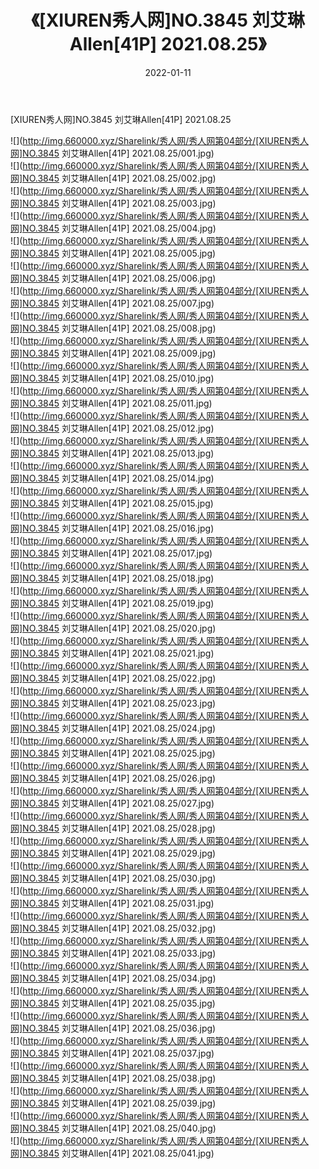 ﻿---
layout: post
title:  《[XIUREN秀人网]NO.3845 刘艾琳Allen[41P] 2021.08.25》
date:   2022-01-11
img: http://img.660000.xyz/Sharelink/秀人网/秀人网第04部分/[XIUREN秀人网]NO.3845 刘艾琳Allen[41P] 2021.08.25/000.jpg
categories: [美女, 清纯, 唯美]
---

[XIUREN秀人网]NO.3845 刘艾琳Allen[41P] 2021.08.25

 ![](http://img.660000.xyz/Sharelink/秀人网/秀人网第04部分/[XIUREN秀人网]NO.3845 刘艾琳Allen[41P] 2021.08.25/001.jpg) <br>![](http://img.660000.xyz/Sharelink/秀人网/秀人网第04部分/[XIUREN秀人网]NO.3845 刘艾琳Allen[41P] 2021.08.25/002.jpg) <br>![](http://img.660000.xyz/Sharelink/秀人网/秀人网第04部分/[XIUREN秀人网]NO.3845 刘艾琳Allen[41P] 2021.08.25/003.jpg) <br>![](http://img.660000.xyz/Sharelink/秀人网/秀人网第04部分/[XIUREN秀人网]NO.3845 刘艾琳Allen[41P] 2021.08.25/004.jpg) <br>![](http://img.660000.xyz/Sharelink/秀人网/秀人网第04部分/[XIUREN秀人网]NO.3845 刘艾琳Allen[41P] 2021.08.25/005.jpg) <br>![](http://img.660000.xyz/Sharelink/秀人网/秀人网第04部分/[XIUREN秀人网]NO.3845 刘艾琳Allen[41P] 2021.08.25/006.jpg) <br>![](http://img.660000.xyz/Sharelink/秀人网/秀人网第04部分/[XIUREN秀人网]NO.3845 刘艾琳Allen[41P] 2021.08.25/007.jpg) <br>![](http://img.660000.xyz/Sharelink/秀人网/秀人网第04部分/[XIUREN秀人网]NO.3845 刘艾琳Allen[41P] 2021.08.25/008.jpg) <br>![](http://img.660000.xyz/Sharelink/秀人网/秀人网第04部分/[XIUREN秀人网]NO.3845 刘艾琳Allen[41P] 2021.08.25/009.jpg) <br>![](http://img.660000.xyz/Sharelink/秀人网/秀人网第04部分/[XIUREN秀人网]NO.3845 刘艾琳Allen[41P] 2021.08.25/010.jpg) <br>![](http://img.660000.xyz/Sharelink/秀人网/秀人网第04部分/[XIUREN秀人网]NO.3845 刘艾琳Allen[41P] 2021.08.25/011.jpg) <br>![](http://img.660000.xyz/Sharelink/秀人网/秀人网第04部分/[XIUREN秀人网]NO.3845 刘艾琳Allen[41P] 2021.08.25/012.jpg) <br>![](http://img.660000.xyz/Sharelink/秀人网/秀人网第04部分/[XIUREN秀人网]NO.3845 刘艾琳Allen[41P] 2021.08.25/013.jpg) <br>![](http://img.660000.xyz/Sharelink/秀人网/秀人网第04部分/[XIUREN秀人网]NO.3845 刘艾琳Allen[41P] 2021.08.25/014.jpg) <br>![](http://img.660000.xyz/Sharelink/秀人网/秀人网第04部分/[XIUREN秀人网]NO.3845 刘艾琳Allen[41P] 2021.08.25/015.jpg) <br>![](http://img.660000.xyz/Sharelink/秀人网/秀人网第04部分/[XIUREN秀人网]NO.3845 刘艾琳Allen[41P] 2021.08.25/016.jpg) <br>![](http://img.660000.xyz/Sharelink/秀人网/秀人网第04部分/[XIUREN秀人网]NO.3845 刘艾琳Allen[41P] 2021.08.25/017.jpg) <br>![](http://img.660000.xyz/Sharelink/秀人网/秀人网第04部分/[XIUREN秀人网]NO.3845 刘艾琳Allen[41P] 2021.08.25/018.jpg) <br>![](http://img.660000.xyz/Sharelink/秀人网/秀人网第04部分/[XIUREN秀人网]NO.3845 刘艾琳Allen[41P] 2021.08.25/019.jpg) <br>![](http://img.660000.xyz/Sharelink/秀人网/秀人网第04部分/[XIUREN秀人网]NO.3845 刘艾琳Allen[41P] 2021.08.25/020.jpg) <br>![](http://img.660000.xyz/Sharelink/秀人网/秀人网第04部分/[XIUREN秀人网]NO.3845 刘艾琳Allen[41P] 2021.08.25/021.jpg) <br>![](http://img.660000.xyz/Sharelink/秀人网/秀人网第04部分/[XIUREN秀人网]NO.3845 刘艾琳Allen[41P] 2021.08.25/022.jpg) <br>![](http://img.660000.xyz/Sharelink/秀人网/秀人网第04部分/[XIUREN秀人网]NO.3845 刘艾琳Allen[41P] 2021.08.25/023.jpg) <br>![](http://img.660000.xyz/Sharelink/秀人网/秀人网第04部分/[XIUREN秀人网]NO.3845 刘艾琳Allen[41P] 2021.08.25/024.jpg) <br>![](http://img.660000.xyz/Sharelink/秀人网/秀人网第04部分/[XIUREN秀人网]NO.3845 刘艾琳Allen[41P] 2021.08.25/025.jpg) <br>![](http://img.660000.xyz/Sharelink/秀人网/秀人网第04部分/[XIUREN秀人网]NO.3845 刘艾琳Allen[41P] 2021.08.25/026.jpg) <br>![](http://img.660000.xyz/Sharelink/秀人网/秀人网第04部分/[XIUREN秀人网]NO.3845 刘艾琳Allen[41P] 2021.08.25/027.jpg) <br>![](http://img.660000.xyz/Sharelink/秀人网/秀人网第04部分/[XIUREN秀人网]NO.3845 刘艾琳Allen[41P] 2021.08.25/028.jpg) <br>![](http://img.660000.xyz/Sharelink/秀人网/秀人网第04部分/[XIUREN秀人网]NO.3845 刘艾琳Allen[41P] 2021.08.25/029.jpg) <br>![](http://img.660000.xyz/Sharelink/秀人网/秀人网第04部分/[XIUREN秀人网]NO.3845 刘艾琳Allen[41P] 2021.08.25/030.jpg) <br>![](http://img.660000.xyz/Sharelink/秀人网/秀人网第04部分/[XIUREN秀人网]NO.3845 刘艾琳Allen[41P] 2021.08.25/031.jpg) <br>![](http://img.660000.xyz/Sharelink/秀人网/秀人网第04部分/[XIUREN秀人网]NO.3845 刘艾琳Allen[41P] 2021.08.25/032.jpg) <br>![](http://img.660000.xyz/Sharelink/秀人网/秀人网第04部分/[XIUREN秀人网]NO.3845 刘艾琳Allen[41P] 2021.08.25/033.jpg) <br>![](http://img.660000.xyz/Sharelink/秀人网/秀人网第04部分/[XIUREN秀人网]NO.3845 刘艾琳Allen[41P] 2021.08.25/034.jpg) <br>![](http://img.660000.xyz/Sharelink/秀人网/秀人网第04部分/[XIUREN秀人网]NO.3845 刘艾琳Allen[41P] 2021.08.25/035.jpg) <br>![](http://img.660000.xyz/Sharelink/秀人网/秀人网第04部分/[XIUREN秀人网]NO.3845 刘艾琳Allen[41P] 2021.08.25/036.jpg) <br>![](http://img.660000.xyz/Sharelink/秀人网/秀人网第04部分/[XIUREN秀人网]NO.3845 刘艾琳Allen[41P] 2021.08.25/037.jpg) <br>![](http://img.660000.xyz/Sharelink/秀人网/秀人网第04部分/[XIUREN秀人网]NO.3845 刘艾琳Allen[41P] 2021.08.25/038.jpg) <br>![](http://img.660000.xyz/Sharelink/秀人网/秀人网第04部分/[XIUREN秀人网]NO.3845 刘艾琳Allen[41P] 2021.08.25/039.jpg) <br>![](http://img.660000.xyz/Sharelink/秀人网/秀人网第04部分/[XIUREN秀人网]NO.3845 刘艾琳Allen[41P] 2021.08.25/040.jpg) <br>![](http://img.660000.xyz/Sharelink/秀人网/秀人网第04部分/[XIUREN秀人网]NO.3845 刘艾琳Allen[41P] 2021.08.25/041.jpg) <br>